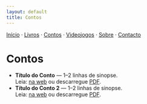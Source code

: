 ```yaml
---
layout: default
title: Contos
---
```

[Início](index.md) · [Livros](livros.md) · [Contos](contos.md) · [Videojogos](videojogos.md) · [Sobre](sobre.md) · [Contacto](contacto.md)

# Contos

- **Título do Conto** — 1–2 linhas de sinopse.  
  Leia: [na web](#) ou descarregue [PDF](#).
- **Título do Conto 2** — 1–2 linhas de sinopse.  
  Leia: [na web](#) ou descarregue [PDF](#).

<!--
Sugestão de organização:
- Para publicar o conto completo, crie um ficheiro novo, por exemplo `conto-titulo.md`,
  e ligue o link "na web" acima para esse ficheiro.
- Se preferir PDFs, carregue o ficheiro na pasta /assets (crie-a) e aponte o link.
-->
